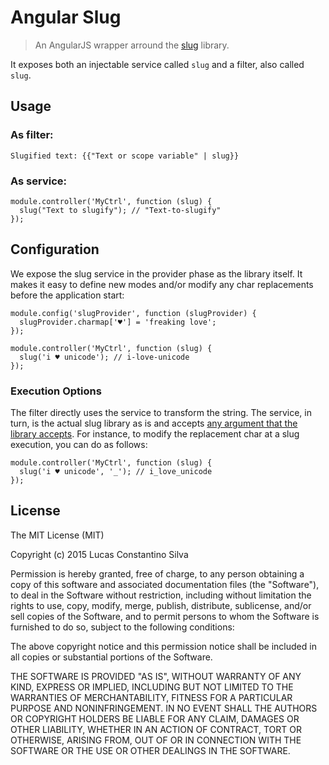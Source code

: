 Angular Slug
============

> An AngularJS wrapper arround the [slug](https://www.npmjs.com/package/slug) library.

It exposes both an injectable service called ```slug``` and a filter, also called ```slug```.

## Usage

### As filter:
```
Slugified text: {{"Text or scope variable" | slug}}
```

### As service:
```
module.controller('MyCtrl', function (slug) {
  slug("Text to slugify"); // "Text-to-slugify"
});
```

## Configuration

We expose the slug service in the provider phase as the library itself. It makes it easy to define new modes and/or modify any char replacements before the application start:
```
module.config('slugProvider', function (slugProvider) {
  slugProvider.charmap['♥'] = 'freaking love';
});

module.controller('MyCtrl', function (slug) {
  slug('i ♥ unicode'); // i-love-unicode
});
``` 

### Execution Options

The filter directly uses the service to transform the string. The service, in turn, is the actual slug library as is and accepts [any argument that the library accepts](https://www.npmjs.com/package/slug#options). For instance, to modify the replacement char at a slug execution, you can do as follows:
```
module.controller('MyCtrl', function (slug) {
  slug('i ♥ unicode', '_'); // i_love_unicode
});
``` 

## License

The MIT License (MIT)

Copyright (c) 2015 Lucas Constantino Silva

Permission is hereby granted, free of charge, to any person obtaining a copy
of this software and associated documentation files (the "Software"), to deal
in the Software without restriction, including without limitation the rights
to use, copy, modify, merge, publish, distribute, sublicense, and/or sell
copies of the Software, and to permit persons to whom the Software is
furnished to do so, subject to the following conditions:

The above copyright notice and this permission notice shall be included in all
copies or substantial portions of the Software.

THE SOFTWARE IS PROVIDED "AS IS", WITHOUT WARRANTY OF ANY KIND, EXPRESS OR
IMPLIED, INCLUDING BUT NOT LIMITED TO THE WARRANTIES OF MERCHANTABILITY,
FITNESS FOR A PARTICULAR PURPOSE AND NONINFRINGEMENT. IN NO EVENT SHALL THE
AUTHORS OR COPYRIGHT HOLDERS BE LIABLE FOR ANY CLAIM, DAMAGES OR OTHER
LIABILITY, WHETHER IN AN ACTION OF CONTRACT, TORT OR OTHERWISE, ARISING FROM,
OUT OF OR IN CONNECTION WITH THE SOFTWARE OR THE USE OR OTHER DEALINGS IN THE
SOFTWARE.
